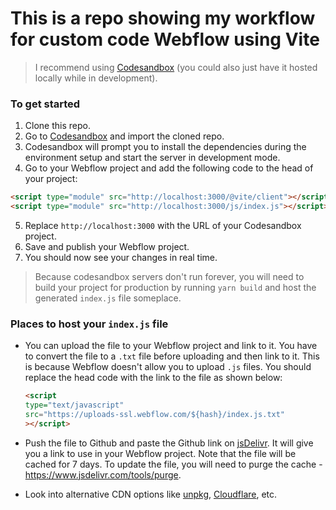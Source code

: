 # This is a repo showing my workflow for custom code Webflow using Vite

> I recommend using [Codesandbox](https://codesandbox.io/) (you could also just have it hosted locally while in development).
>

### To get started

1. Clone this repo.
2. Go to [Codesandbox](https://codesandbox.io/) and import the cloned repo.
3. Codesandbox will prompt you to install the dependencies during the environment setup and start the server in development mode.
4. Go to your Webflow project and add the following code to the head of your project:

  ```html
  <script type="module" src="http://localhost:3000/@vite/client"></script> This is to see your changes in real time.
  <script type="module" src="http://localhost:3000/js/index.js"></script>
  ```

5. Replace `http://localhost:3000` with the URL of your Codesandbox project.
6. Save and publish your Webflow project.
7. You should now see your changes in real time.

> Because codesandbox servers don't run forever, you will need to build your project for production by running `yarn build` and host the generated `index.js` file someplace.
>

### Places to host your `index.js` file

- You can upload the file to your Webflow project and link to it. You have to convert the file to a `.txt` file before uploading and then link to it. This is because Webflow doesn't allow you to upload `.js` files. You should replace the head code with the link to the file as shown below:

  ```html
  <script
  type="text/javascript"
  src="https://uploads-ssl.webflow.com/${hash}/index.js.txt"
  ></script>
  ```

- Push the file to Github and paste the Github link on [jsDelivr](https://www.jsdelivr.com/github). It will give you a link to use in your Webflow project. Note that the file will be cached for 7 days. To update the file, you will need to purge the cache - <https://www.jsdelivr.com/tools/purge>.

- Look into alternative CDN options like [unpkg](https://unpkg.com/), [Cloudflare](https://www.cloudflare.com/), etc.
